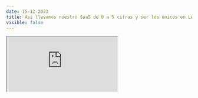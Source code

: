 ```yaml
---
date: 15-12-2023
title: Así llevamos nuestro SaaS de 0 a 5 cifras y ser los únicos en LATAM
visible: false
---
```

<iframe src="https://www.youtube.com/embed/B8ib_ECpfF8" allowfullscreen></iframe>
